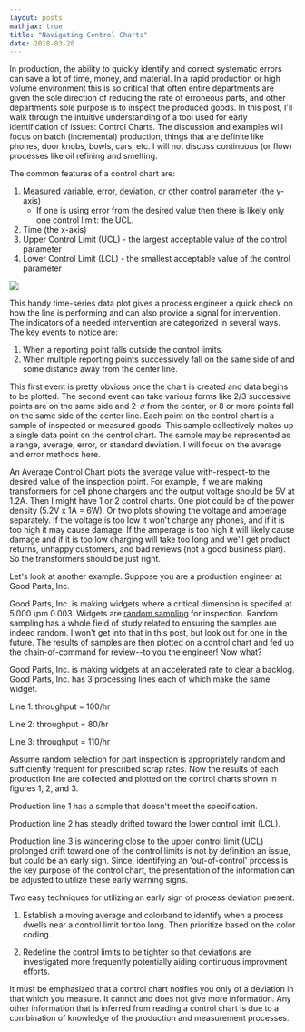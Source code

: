 ```yaml
---
layout: posts
mathjax: true
title: "Navigating Control Charts"
date: 2018-03-20
---
```


In production, the ability to quickly identify and correct systematic errors can save a lot of time, money, and material. In a rapid production or high volume environment this is so critical that often entire departments are given the sole direction of reducing the rate of erroneous parts, and other departments sole purpose is to inspect the produced goods. In this post, I'll walk through the intuitive understanding of a tool used for early identification of issues: Control Charts. The discussion and examples will focus on batch (incremental) production, things that are definite like phones, door knobs, bowls, cars, etc. I will not discuss continuous (or flow) processes like oil refining and smelting. 

The common features of a control chart are: 

<ol>
 <li> Measured variable, error, deviation, or other control parameter (the y-axis)
   <ul><li>If one is using error from the desired value then there is likely only one control limit: the UCL.</ul>
  
 <li> Time (the x-axis)

 <li> Upper Control Limit (UCL) - the largest acceptable value of the control parameter

 <li> Lower Control Limit (LCL) - the smallest acceptable value of the control parameter

</ol>

<img src="http://lclemon.github.io/images/sample_control_chart.png">

This handy time-series data plot gives a process engineer a quick check on how the line is performing and can also
provide a signal for intervention. The indicators of a needed intervention are categorized in several ways. The key events to notice are: 

<ol>
 <li> When a reporting point falls outside the control limits.
  
 <li> When multiple reporting points successively fall on the same side of and some distance away from the center line.
</ol>

This first event is pretty obvious once the chart is created and data begins to be plotted. The second event can take various forms like 2/3 successive points are on the same side and 2-$\sigma$ from the center, or 8 or more points fall on the same side of the center line. Each point on the control chart is a sample of inspected or measured goods. This sample collectively makes up a single data point on the control chart. The sample may be represented as a range, average, error, or standard deviation. I will focus on the average and error methods here. 

An Average Control Chart plots the average value with-respect-to the desired value of the inspection point. For example, if we are making transformers for cell phone chargers and the output voltage should be 5V at 1.2A. Then I might have 1 or 2 control charts. One plot could be of the power density (5.2V x 1A = 6W). Or two plots showing the voltage and amperage separately. If the voltage is too low it won't charge any phones, and if it is too high it may cause damage. If the amperage is too high it will likely cause damage and if it is too low charging will take too long and we'll get product returns, unhappy customers, and bad reviews (not a good business plan). So the transformers should be just right. 

<!-- Insert average plot exmaple here. Labeled with Watts and reasonable variation values for control limits -->



Let's look at another example. Suppose you are a production engineer at Good Parts, Inc. 

Good Parts, Inc. is making widgets where a critical dimension is specifed at 5.000 \pm 0.003. 
Widgets are [random sampling](https://en.wikipedia.org/wiki/Sampling_(statistics) "randomly sampled") for inspection. Random sampling has a whole field of study related to ensuring the samples are indeed random. I won't get into that in this post, but look out for one in the future. The results of samples are then plotted on a control chart and fed up the chain-of-command for review--to you the engineer! Now what?

<!-- <a href="https://www.leeclemon.com">Visit my site</a> -->
<!-- [I'm an inline-style link with title](https://www.google.com "Google's Homepage") --> 

Good Parts, Inc. is making widgets at an accelerated rate to clear a backlog. Good Parts, Inc. has 3 processing lines each of which make the same widget. 

Line 1: throughput = 100/hr

Line 2: throughput = 80/hr

Line 3: throughput = 110/hr

Assume <!--add random selection for inspection post and link here-->random selection for part inspection is appropriately random and sufficiently frequent for prescribed scrap rates.
Now the results of each production line are collected and plotted on the control charts shown in figures 1, 2, and 3.

Production line 1 has a sample that doesn't meet the specification. 
<!-- insert images--> 

Production line 2 has steadly drifted toward the lower control limit (LCL).  
<!-- insert images--> 

Production line 3 is wandering close to the upper control limit (UCL) prolonged drift toward one of the control limits is not by definition an issue, but could be an early sign. Since, identifying an 'out-of-control' process is the key purpose of the control chart, the presentation of the information can be adjusted to utilize these early warning signs. 
<!-- insert images--> 


Two easy techniques for utilizing an early sign of process deviation present: 

1) Establish a moving average and colorband to identify when a process dwells near a control limit for too long. Then prioritize based on the color coding. 
<!-- insert images--> 


2) Redefine the control limits to be tighter so that deviations are investigated more frequently potentially aiding continuous improvment efforts. 
<!-- insert images--> 


It must be emphasized that a control chart notifies you only of a deviation in that which you measure. It cannot and does not give more information. Any other information that is inferred from reading a control chart is due to a combination of knowledge of the production and measurement processes. 



